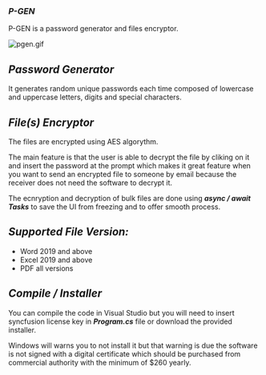 ### _P-GEN_


P-GEN is a password generator and files encryptor.


![pgen.gif](https://github.com/IT-Support-L2/PGENV3/blob/master/pgen.gif)


## _Password Generator_

It generates random unique passwords each time composed of lowercase and uppercase letters, digits and special characters.


## _File(s) Encryptor_

The files are encrypted using AES algorythm.

The main feature is that the user is able to decrypt the file by cliking on it and insert the password at the prompt which makes it great feature when you want to send an encrypted file to someone by email because the receiver does not need the software to decrypt it.

The ecnryption and decryption of bulk files are done using **_async / await Tasks_** to save the UI from freezing and to offer smooth process.

## _Supported File Version:_

- Word 2019 and above
- Excel 2019 and above
- PDF all versions

 ## _Compile / Installer_ 


You can compile the code in Visual Studio but you will need to insert syncfusion license key in **_Program.cs_** file or download the provided installer. 

Windows will warns you to not install it but that warning is due the software is not signed with a digital certificate which should be purchased from commercial authority with the minimum of $260 yearly.




  
